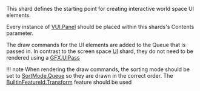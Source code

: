 This shard defines the starting point for creating interactive world space UI elements.

Every instance of [VUI.Panel](../Panel) should be placed within this shards's Contents parameter.

The draw commands for the UI elements are added to the Queue that is passed in. In contrast to the screen space [UI](../../General/UI) shard, they do not need to be rendered using a [GFX.UIPass](../../GFX/UIPass)

!!! note
    When rendering the draw commands, the sorting mode should be set to [SortMode.Queue](../../../enums/SortMode) so they are drawn in the correct order.
    The [BuiltinFeatureId.Transform](../../GFX/BuiltinFeature/#transform) feature should be used
